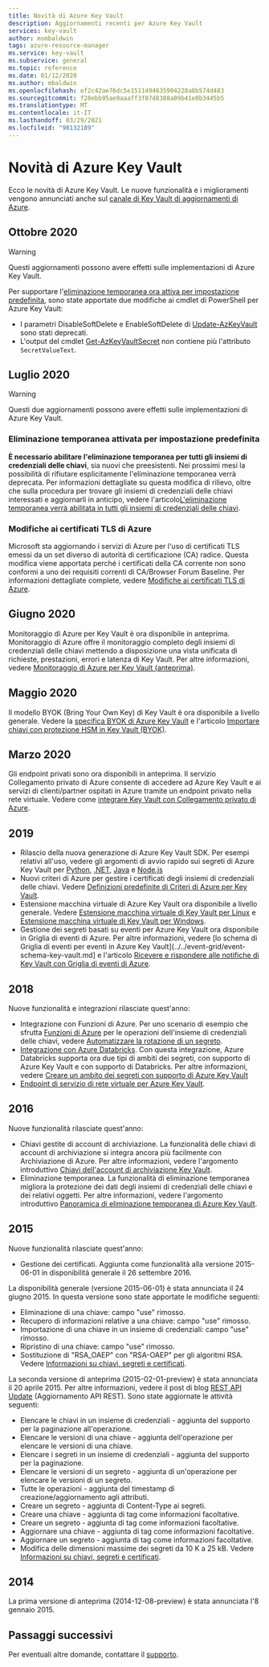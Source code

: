 ```yaml
---
title: Novità di Azure Key Vault
description: Aggiornamenti recenti per Azure Key Vault
services: key-vault
author: msmbaldwin
tags: azure-resource-manager
ms.service: key-vault
ms.subservice: general
ms.topic: reference
ms.date: 01/12/2020
ms.author: mbaldwin
ms.openlocfilehash: ef2c42ae76dc5e1511494635904228a8b574d483
ms.sourcegitcommit: f28ebb95ae9aaaff3f87d8388a09b41e0b3445b5
ms.translationtype: MT
ms.contentlocale: it-IT
ms.lasthandoff: 03/29/2021
ms.locfileid: "98132189"
---
```

# <a name="whats-new-for-azure-key-vault"></a>Novità di Azure Key Vault

Ecco le novità di Azure Key Vault. Le nuove funzionalità e i miglioramenti vengono annunciati anche sul [canale di Key Vault di aggiornamenti di Azure](https://azure.microsoft.com/updates/?category=security&query=Key%20vault).

## <a name="october-2020"></a>Ottobre 2020

> [!WARNING]
> Questi aggiornamenti possono avere effetti sulle implementazioni di Azure Key Vault.

Per supportare l'[eliminazione temporanea ora attiva per impostazione predefinita](#soft-delete-on-by-default), sono state apportate due modifiche ai cmdlet di PowerShell per Azure Key Vault:

- I parametri DisableSoftDelete e EnableSoftDelete di [Update-AzKeyVault](/powershell/module/az.keyvault/update-azkeyvault) sono stati deprecati.
- L'output del cmdlet [Get-AzKeyVaultSecret](/powershell/module/az.keyvault/get-azkeyvaultsecret) non contiene più l'attributo `SecretValueText`.

## <a name="july-2020"></a>Luglio 2020

> [!WARNING]
> Questi due aggiornamenti possono avere effetti sulle implementazioni di Azure Key Vault.

### <a name="soft-delete-on-by-default"></a>Eliminazione temporanea attivata per impostazione predefinita

**È necessario abilitare l'eliminazione temporanea per tutti gli insiemi di credenziali delle chiavi**, sia nuovi che preesistenti. Nei prossimi mesi la possibilità di rifiutare esplicitamente l'eliminazione temporanea verrà deprecata. Per informazioni dettagliate su questa modifica di rilievo, oltre che sulla procedura per trovare gli insiemi di credenziali delle chiavi interessati e aggiornarli in anticipo, vedere l'articolo[L'eliminazione temporanea verrà abilitata in tutti gli insiemi di credenziali delle chiavi](soft-delete-change.md).

### <a name="azure-tls-certificate-changes"></a>Modifiche ai certificati TLS di Azure

Microsoft sta aggiornando i servizi di Azure per l'uso di certificati TLS emessi da un set diverso di autorità di certificazione (CA) radice. Questa modifica viene apportata perché i certificati della CA corrente non sono conformi a uno dei requisiti correnti di CA/Browser Forum Baseline.  Per informazioni dettagliate complete, vedere [Modifiche ai certificati TLS di Azure](../../security/fundamentals/tls-certificate-changes.md).

## <a name="june-2020"></a>Giugno 2020

Monitoraggio di Azure per Key Vault è ora disponibile in anteprima.  Monitoraggio di Azure offre il monitoraggio completo degli insiemi di credenziali delle chiavi mettendo a disposizione una vista unificata di richieste, prestazioni, errori e latenza di Key Vault. Per altre informazioni, vedere [Monitoraggio di Azure per Key Vault (anteprima)](../../azure-monitor/insights/key-vault-insights-overview.md).

## <a name="may-2020"></a>Maggio 2020

Il modello BYOK (Bring Your Own Key) di Key Vault è ora disponibile a livello generale. Vedere la [specifica BYOK di Azure Key Vault](../keys/byok-specification.md) e l'articolo [Importare chiavi con protezione HSM in Key Vault (BYOK)](../keys/hsm-protected-keys-byok.md).

## <a name="march-2020"></a>Marzo 2020

Gli endpoint privati sono ora disponibili in anteprima. Il servizio Collegamento privato di Azure consente di accedere ad Azure Key Vault e ai servizi di clienti/partner ospitati in Azure tramite un endpoint privato nella rete virtuale.  Vedere come [integrare Key Vault con Collegamento privato di Azure](private-link-service.md).

## <a name="2019"></a>2019

- Rilascio della nuova generazione di Azure Key Vault SDK. Per esempi relativi all'uso, vedere gli argomenti di avvio rapido sui segreti di Azure Key Vault per [Python](../secrets/quick-create-python.md), [.NET](../secrets/quick-create-net.md), [Java](../secrets/quick-create-java.md) e [Node.js](../secrets/quick-create-node.md)
- Nuovi criteri di Azure per gestire i certificati degli insiemi di credenziali delle chiavi. Vedere [Definizioni predefinite di Criteri di Azure per Key Vault](../policy-reference.md).
- Estensione macchina virtuale di Azure Key Vault ora disponibile a livello generale.  Vedere [Estensione macchina virtuale di Key Vault per Linux](../../virtual-machines/extensions/key-vault-linux.md) e [Estensione macchina virtuale di Key Vault per Windows](../../virtual-machines/extensions/key-vault-windows.md).
- Gestione dei segreti basati su eventi per Azure Key Vault ora disponibile in Griglia di eventi di Azure. Per altre informazioni, vedere [lo schema di Griglia di eventi per eventi in Azure Key Vault](../../event-grid/event-schema-key-vault.md] e l'articolo [Ricevere e rispondere alle notifiche di Key Vault con Griglia di eventi di Azure](event-grid-tutorial.md).

## <a name="2018"></a>2018

Nuove funzionalità e integrazioni rilasciate quest'anno:

- Integrazione con Funzioni di Azure. Per uno scenario di esempio che sfrutta [Funzioni di Azure](../../azure-functions/index.yml) per le operazioni dell'insieme di credenziali delle chiavi, vedere [Automatizzare la rotazione di un segreto](../secrets/tutorial-rotation.md).
- [Integrazione con Azure Databricks](/azure/databricks/scenarios/store-secrets-azure-key-vault). Con questa integrazione, Azure Databricks supporta ora due tipi di ambiti dei segreti, con supporto di Azure Key Vault e con supporto di Databricks. Per altre informazioni, vedere [Creare un ambito dei segreti con supporto di Azure Key Vault](/azure/databricks/security/secrets/secret-scopes#--create-an-azure-key-vault-backed-secret-scope)
- [Endpoint di servizio di rete virtuale per Azure Key Vault](overview-vnet-service-endpoints.md).

## <a name="2016"></a>2016

Nuove funzionalità rilasciate quest'anno:

- Chiavi gestite di account di archiviazione. La funzionalità delle chiavi di account di archiviazione si integra ancora più facilmente con Archiviazione di Azure. Per altre informazioni, vedere l'argomento introduttivo [Chiavi dell'account di archiviazione Key Vault](../secrets/overview-storage-keys.md).
- Eliminazione temporanea. La funzionalità di eliminazione temporanea migliora la protezione dei dati degli insiemi di credenziali delle chiavi e dei relativi oggetti. Per altre informazioni, vedere l'argomento introduttivo [Panoramica di eliminazione temporanea di Azure Key Vault](./soft-delete-overview.md).

## <a name="2015"></a>2015

Nuove funzionalità rilasciate quest'anno:
- Gestione dei certificati. Aggiunta come funzionalità alla versione 2015-06-01 in disponibilità generale il 26 settembre 2016.

La disponibilità generale (versione 2015-06-01) è stata annunciata il 24 giugno 2015. In questa versione sono state apportate le modifiche seguenti:
- Eliminazione di una chiave: campo "use" rimosso.
- Recupero di informazioni relative a una chiave: campo "use" rimosso.
- Importazione di una chiave in un insieme di credenziali: campo "use" rimosso.
- Ripristino di una chiave: campo "use" rimosso.
- Sostituzione di "RSA_OAEP" con "RSA-OAEP" per gli algoritmi RSA. Vedere [Informazioni su chiavi, segreti e certificati](about-keys-secrets-certificates.md).

La seconda versione di anteprima (2015-02-01-preview) è stata annunciata il 20 aprile 2015. Per altre informazioni, vedere il post di blog [REST API Update](/archive/blogs/kv/rest-api-update) (Aggiornamento API REST). Sono state aggiornate le attività seguenti:

- Elencare le chiavi in un insieme di credenziali - aggiunta del supporto per la paginazione all'operazione.
- Elencare le versioni di una chiave - aggiunta dell'operazione per elencare le versioni di una chiave.
- Elencare i segreti in un insieme di credenziali - aggiunta del supporto per la paginazione.
- Elencare le versioni di un segreto - aggiunta di un'operazione per elencare le versioni di un segreto.
- Tutte le operazioni - aggiunta del timestamp di creazione/aggiornamento agli attributi.
- Creare un segreto - aggiunta di Content-Type ai segreti.
- Creare una chiave - aggiunta di tag come informazioni facoltative.
- Creare un segreto - aggiunta di tag come informazioni facoltative.
- Aggiornare una chiave - aggiunta di tag come informazioni facoltative.
- Aggiornare un segreto - aggiunta di tag come informazioni facoltative.
- Modifica delle dimensioni massime dei segreti da 10 K a 25 kB. Vedere [Informazioni su chiavi, segreti e certificati](about-keys-secrets-certificates.md).

## <a name="2014"></a>2014

La prima versione di anteprima (2014-12-08-preview) è stata annunciata l'8 gennaio 2015.

## <a name="next-steps"></a>Passaggi successivi

Per eventuali altre domande, contattare il [supporto](https://azure.microsoft.com/support/options/).
